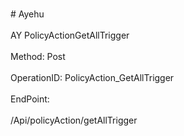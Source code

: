 <br>#     Ayehu</br>
<br>AY PolicyActionGetAllTrigger</br>
<br>Method: Post</br>
<br>OperationID: PolicyAction_GetAllTrigger</br>
<br>EndPoint:</br>
<br>/Api/policyAction/getAllTrigger</br>

